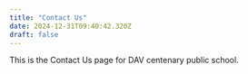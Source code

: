 ```yaml
---
title: "Contact Us"
date: 2024-12-31T09:40:42.320Z
draft: false
---
```


This is the Contact Us page for DAV centenary public school.
